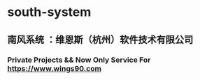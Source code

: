 # south-system

## 南风系统 ：维恩斯（杭州）软件技术有限公司

### Private Projects && Now Only Service For https://www.wings90.com 
